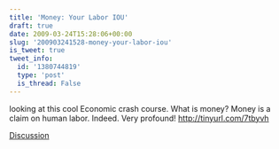 ```yaml
---
title: 'Money: Your Labor IOU'
draft: true
date: 2009-03-24T15:28:06+00:00
slug: '200903241528-money-your-labor-iou'
is_tweet: true
tweet_info:
  id: '1380744819'
  type: 'post'
  is_thread: False
---
```




looking at this cool Economic crash course. What is money? Money is a claim on human labor. Indeed. Very profound! http://tinyurl.com/7tbyvh

[Discussion](https://x.com/sytelus/status/1380744819)
